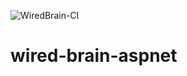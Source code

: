 ![WiredBrain-CI](https://github.com/dahlsailrunner/wired-brain-aspnet/workflows/WiredBrain-CI/badge.svg)

# wired-brain-aspnet
